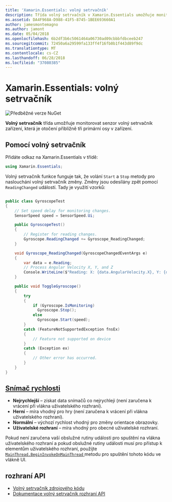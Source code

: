```yaml
---
title: 'Xamarin.Essentials: volný setrvačník'
description: Třída volný setrvačník v Xamarin.Essentials umožňuje monitorovat senzor volný setrvačník zařízení, která měří otočení přibližně tři primární osy v zařízení.
ms.assetid: DA4F968A-D988-41F5-8745-1BEE693660A1
author: jamesmontemagno
ms.author: jamont
ms.date: 05/04/2018
ms.openlocfilehash: 6b2df3b6c5061464a06730ad09cbbbfdbceeb247
ms.sourcegitcommit: 72450a6a29599fa133ff4f16fb0b1f443d89f9dc
ms.translationtype: MT
ms.contentlocale: cs-CZ
ms.lasthandoff: 06/28/2018
ms.locfileid: "37080385"
---
```

# <a name="xamarinessentials-gyroscope"></a>Xamarin.Essentials: volný setrvačník

![Předběžné verze NuGet](~/media/shared/pre-release.png)

**Volný setrvačník** třída umožňuje monitorovat senzor volný setrvačník zařízení, která je otočení přibližně tři primární osy v zařízení.

## <a name="using-gyroscope"></a>Pomocí volný setrvačník

Přidáte odkaz na Xamarin.Essentials v třídě:

```csharp
using Xamarin.Essentials;
```

Volný setrvačník funkce funguje tak, že volání `Start` a `Stop` metody pro naslouchání volný setrvačník změny. Změny jsou odesílány zpět pomocí `ReadingChanged` událostí. Tady je využití vzorků:

```csharp

public class GyroscopeTest
{
    // Set speed delay for monitoring changes.
    SensorSpeed speed = SensorSpeed.Ui;

    public GyroscopeTest()
    {
        // Register for reading changes.
        Gyroscope.ReadingChanged += Gyroscope_ReadingChanged;
    }

    void Gyroscope_ReadingChanged(GyroscopeChangedEventArgs e)
    {
        var data = e.Reading;
        // Process Angular Velocity X, Y, and Z
        Console.WriteLine($"Reading: X: {data.AngularVelocity.X}, Y: {data.AngularVelocity.Y}, Z: {data.AngularVelocity.Z}");
    }

    public void ToggleGyroscope()
    {
        try
        {
            if (Gyroscope.IsMonitoring)
              Gyroscope.Stop();
            else
              Gyroscope.Start(speed);
        }
        catch (FeatureNotSupportedException fnsEx)
        {
            // Feature not supported on device
        }
        catch (Exception ex)
        {
            // Other error has occurred.
        }
    }
}
```

## <a name="sensor-speedxrefxamarinessentialssensorspeed"></a>[Snímač rychlosti](xref:Xamarin.Essentials.SensorSpeed)

- **Nejrychlejší** – získat data snímačů co nejrychleji (není zaručena k vrácení při vlákna uživatelského rozhraní).
- **Herní** – míra vhodný pro hry (není zaručena k vrácení při vlákna uživatelského rozhraní).
- **Normální** – výchozí rychlost vhodný pro změny orientace obrazovky.
- **Uživatelské rozhraní** – míra vhodný pro obecné uživatelské rozhraní.

Pokud není zaručena vaší obslužné rutiny události pro spuštění na vlákna uživatelského rozhraní a pokud obslužné rutiny události musí pro přístup k elementům uživatelského rozhraní, použijte [ `MainThread.BeginInvokeOnMainThread` ](main-thread.md) metodu pro spuštění tohoto kódu ve vlákně UI.

## <a name="api"></a>rozhraní API

- [Volný setrvačník zdrojového kódu](https://github.com/xamarin/Essentials/tree/master/Xamarin.Essentials/Gyroscope)
- [Dokumentace volný setrvačník rozhraní API](xref:Xamarin.Essentials.Gyroscope)
